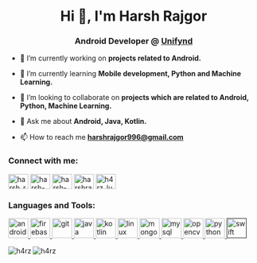 
<h1 align="center">Hi 👋, I'm Harsh Rajgor</h1>  
<h3 align="center">Android Developer @ <a href="https://www.unifynd.com/">Unifynd</a></h3>  
  
- 🔭 I’m currently working on **projects related to Android.**  
  
- 🌱 I’m currently learning **Mobile development, Python and Machine Learning.**  
  
- 👯 I’m looking to collaborate on **projects which are related to Android, Python, Machine Learning.**  
  
- 💬 Ask me about **Android, Java, Kotlin.**  
  
- 📫 How to reach me **harshrajgor996@gmail.com**  
  
<p align="left">  
<h3 align="left">Connect with me:</h3>  
<a href="https://twitter.com/harsh_rajgor9" target="blank"><img align="center" src="https://cdn.jsdelivr.net/npm/simple-icons@3.0.1/icons/twitter.svg" alt="harsh_rajgor9" height="30" width="40" /></a>  
<a href="https://linkedin.com/in/harsh-r-b99b9ba0" target="blank"><img align="center" src="https://cdn.jsdelivr.net/npm/simple-icons@3.0.1/icons/linkedin.svg" alt="harsh-r-b99b9ba0" height="30" width="40" /></a>  
<a href="https://stackoverflow.com/users/harsh-rajgor" target="blank"><img align="center" src="https://cdn.jsdelivr.net/npm/simple-icons@3.0.1/icons/stackoverflow.svg" alt="harsh-rajgor" height="30" width="40" /></a>  
<a href="https://medium.com/harshrajgor996" target="blank"><img align="center" src="https://cdn.jsdelivr.net/npm/simple-icons@3.0.1/icons/medium.svg" alt="harshrajgor996" height="30" width="40" /></a>  
<a href="https://www.hackerrank.com/h4rz_luci4" target="blank"><img align="center" src="https://cdn.jsdelivr.net/npm/simple-icons@3.0.1/icons/hackerrank.svg" alt="h4rz_luci4" height="30" width="40" /></a>  
</p>  
  
<h3 align="left">Languages and Tools:</h3>  
<p align="left"> <a href="https://developer.android.com" target="_blank"> <img src="https://devicons.github.io/devicon/devicon.git/icons/android/android-original-wordmark.svg" alt="android" width="40" height="40"/> </a> <a href="https://firebase.google.com/" target="_blank"> <img src="https://www.vectorlogo.zone/logos/firebase/firebase-icon.svg" alt="firebase" width="40" height="40"/> </a> <a href="https://git-scm.com/" target="_blank"> <img src="https://www.vectorlogo.zone/logos/git-scm/git-scm-icon.svg" alt="git" width="40" height="40"/> </a> <a href="https://www.java.com" target="_blank"> <img src="https://devicons.github.io/devicon/devicon.git/icons/java/java-original-wordmark.svg" alt="java" width="40" height="40"/> </a> <a href="https://kotlinlang.org" target="_blank"> <img src="https://www.vectorlogo.zone/logos/kotlinlang/kotlinlang-icon.svg" alt="kotlin" width="40" height="40"/> </a> <a href="https://www.linux.org/" target="_blank"> <img src="https://devicons.github.io/devicon/devicon.git/icons/linux/linux-original.svg" alt="linux" width="40" height="40"/> </a> <a href="https://www.mongodb.com/" target="_blank"> <img src="https://devicons.github.io/devicon/devicon.git/icons/mongodb/mongodb-original-wordmark.svg" alt="mongodb" width="40" height="40"/> </a> <a href="https://www.mysql.com/" target="_blank"> <img src="https://devicons.github.io/devicon/devicon.git/icons/mysql/mysql-original-wordmark.svg" alt="mysql" width="40" height="40"/> </a> <a href="https://opencv.org/" target="_blank"> <img src="https://www.vectorlogo.zone/logos/opencv/opencv-icon.svg" alt="opencv" width="40" height="40"/> </a> <a href="https://www.python.org" target="_blank"> <img src="https://devicons.github.io/devicon/devicon.git/icons/python/python-original.svg" alt="python" width="40" height="40"/> </a> <a href="" target="_blank"> <img src="https://devicons.github.io/devicon/devicon.git/icons/swift/swift-original-wordmark.svg" alt="swift" width="40" height="40"/> </a> </p>  
  
<p><img align="left" src="https://github-readme-stats.vercel.app/api/top-langs/?username=h4rz&hide=javascript,php,html&layout=compact" alt="h4rz" /></p>  
<p&nbsp;><img align="left" src="https://github-readme-stats.vercel.app/api?username=h4rz&show_icons=true" alt="h4rz" /></p>
